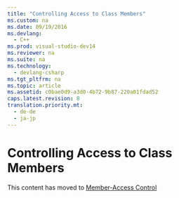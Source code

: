 ```yaml
---
title: "Controlling Access to Class Members"
ms.custom: na
ms.date: 09/19/2016
ms.devlang: 
  - C++
ms.prod: visual-studio-dev14
ms.reviewer: na
ms.suite: na
ms.technology: 
  - devlang-csharp
ms.tgt_pltfrm: na
ms.topic: article
ms.assetid: c0bae0d9-a3d0-4b72-9b87-220a01fdad52
caps.latest.revision: 8
translation.priority.mt: 
  - de-de
  - ja-jp
---
```

# Controlling Access to Class Members
This content has moved to [Member-Access Control](../vs140/Member-Access-Control--C---.md)